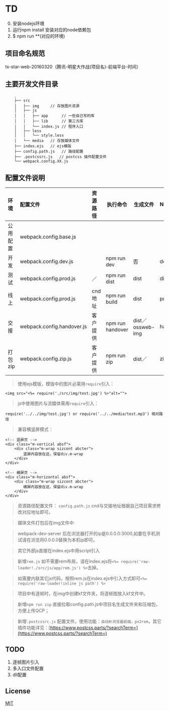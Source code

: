 # TD

0. 安装nodejs环境
1. 运行npm install 安装对应的node依赖包
2. $ npm run **(对应的环境)

## 项目命名规范

tx-star-web-20160320（腾讯-明星大作战(项目名)-前端平台-时间）

## 主要开发文件目录
```
	.
    ├── src
    │   ├── img     // 存放图片资源
    │   ├── js      
    │   │   ├── app      // 一些自己写的库
    │   │   ├── lib      // 第三方库
    │   │   └── index.js // 程序入口
    │   ├── less
    │   │   └── style.less
    │   └── media   // 存放媒体文件
    ├── index.ejs   // ejs模版
    ├── config.path.js   // 路径配置
    ├── .postcssrc.js   // postcss 插件配置文件
    └── webpack.config.XX.js

```
## 配置文件说明

| 环境              | 配置文件                     | 资源路径    | 执行命令               | 生成文件         | NODE_ENV |js、css是否压缩 |
| :--------------- | :------------------------- | :--------- | -------------------- | ---------------- |--------- |------------- |
| 公用配置           | webpack.config.base.js     |            |                      |                  |         |               |
| 开发              | webpack.config.dev.js      |            | npm run dev          | 否               |dev       |               |
| 测试              | webpack.config.prod.js     |  ／         | npm run dist        | dist             |dist      |是 (保留console.log)|
| 线上              | webpack.config.prod.js     |  cnd地址    | npm run build       | dist             |prod      |是              |
| 交接              | webpack.config.handover.js |  客户提供    | npm run handover    | dist／ossweb-img |handover  |否              |
| 打包zip           | webpack.config.zip.js      |  客户提供    | npm run zip         | dist／           |zip       |是              |


>  使用ejs模版，模版中的图片必需用`require`引入：

```
<img src="<%= require('./src/img/test.jpg') %>"alt="">

```

> js中使用图片与流媒体需用`require`引入：

```
require('../../img/test.jpg') or require('../../media/test.mp3') 相对路径

```

> 兼容横竖屏模式：

```
<!-- 竖屏页 -->
<div class="m-vertical absf">
    <div class="m-wrap sizcont abcter">
        竖屏内容放在这，保留div.m-wrap
    </div>
</div>

<!-- 横屏页 -->
<div class="m-horizontal absf">
    <div class="m-wrap sizcont abcter">
        横屏内容放在这，保留div.m-wrap
    </div>
</div>

```

> 资源路径配置文件： `config.path.js` cnd与交接地址根据自己项目需求修改对应地址即可。

 
> 媒体文件打包后在img文件中

> webpack-dev-server 后在浏览器打开的ip是0.0.0.0:3000,如要在手机测试请在浏览将0.0.0.0替换为本机ip即可。

> 其它外部js直接在index.ejs中用script引入 

> 新增`rem.js` 如不需要rem布局，请在index.ejs将`<%= require('raw-loader!./src/js/app/rem.js') %>`去掉。

> 如需要内联其它js代码，按照rem.js在index.ejs中引入方式即可`<%= require('raw-loader!inline js path') %>`

> 项目中有逐帧时，在img中创建kf文件夹，将逐帧图放入kf文件中。

> 新增`npm run zip` 直接拉取config.path.js中项目名生成文件夹和压缩包，方便上传QCP；

> 新增`.postcssrc.js` 配置文件。使用功能：`自动补浏览器前缀，px2rem`，其它插件功能详见：[https://www.postcss.parts/?searchTerm=](https://www.postcss.parts/?searchTerm=)

## TODO

1. 逐帧图片引入
2. 多入口文件配置
3. dll配置

## License

[MIT](https://opensource.org/licenses/MIT)
